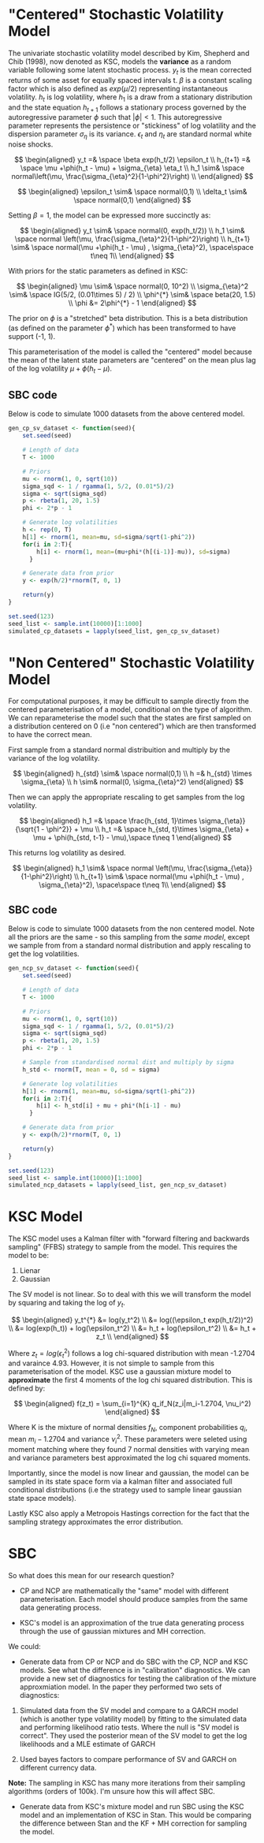 # "Centered" Stochastic Volatility Model
The univariate stochastic volatility model described by Kim, Shepherd and Chib (1998), now denoted as KSC, models the **variance** as a random variable following some latent stochastic process. $y_t$ is the mean corrected returns of some asset for equally spaced intervals t. $\beta$ is a constant scaling factor which is also defined as $exp(\mu / 2)$ representing instantaneous volatility. $h_t$ is log volatility, where $h_1$ is a draw from a stationary distribution and the state equation $h_{t+1}$ follows a stationary process governed by the autoregressive parameter $\phi$ such that $|\phi|<1$. This autoregressive parameter represents the persistence or "stickiness" of log volatility and the dispersion parameter $\sigma_{\eta}$ is its variance. $\epsilon_t$ and $\eta_t$ are standard normal white noise shocks. 

$$
\begin{aligned}
y_t =& \space \beta exp(h_t/2) \epsilon_t \\
h_{t+1} =& \space \mu +\phi(h_t - \mu) + \sigma_{\eta} \eta_t  \\
h_1 \sim& \space normal\left(\mu, \frac{\sigma_{\eta}^2}{1-\phi^2}\right) \\
\end{aligned}
$$


$$
\begin{aligned}
\epsilon_t \sim& \space normal(0,1) \\
\delta_t \sim& \space normal(0,1)
\end{aligned}
$$

Setting $\beta=1$, the model can be expressed more succinctly as:

$$
\begin{aligned}
y_t \sim& \space normal(0, exp(h_t/2)) \\ 
h_1 \sim& \space normal \left(\mu, \frac{\sigma_{\eta}^2}{1-\phi^2}\right) \\
h_{t+1} \sim& \space normal(\mu +\phi(h_t - \mu) , \sigma_{\eta}^2), \space\space t\neq 1\\ 
\end{aligned}
$$

With priors for the static parameters as defined in KSC:

$$
\begin{aligned}
\mu \sim& \space normal(0, 10^2) \\
\sigma_{\eta}^2 \sim& \space IG(5/2, (0.01\times 5) / 2) \\
\phi^{*} \sim& \space beta(20, 1.5) \\
\phi &=  2\phi^{*} - 1
\end{aligned}
$$

The prior on $\phi$ is a "stretched" beta distribution. This is a beta distribution (as defined on the parameter $\phi^*$) which has been transformed to have support (-1, 1).

This parameterisation of the model is called the "centered" model because the mean of the latent state parameters are "centered" on the mean plus lag of the log volatility $\mu +\phi(h_t - \mu)$. 

## SBC code
Below is code to simulate 1000 datasets from the above centered model.

```r
gen_cp_sv_dataset <- function(seed){
    set.seed(seed)

    # Length of data
    T <- 1000

    # Priors
    mu <- rnorm(1, 0, sqrt(10))
    sigma_sqd <- 1 / rgamma(1, 5/2, (0.01*5)/2)
    sigma <- sqrt(sigma_sqd)
    p <- rbeta(1, 20, 1.5)
    phi <- 2*p - 1

    # Generate log volatilities
    h <- rep(0, T)
    h[1] <- rnorm(1, mean=mu, sd=sigma/sqrt(1-phi^2))
    for(i in 2:T){
        h[i] <- rnorm(1, mean=(mu+phi*(h[(i-1)]-mu)), sd=sigma)
      }

    # Generate data from prior
    y <- exp(h/2)*rnorm(T, 0, 1)

    return(y)
}

set.seed(123)
seed_list <- sample.int(10000)[1:1000] 
simulated_cp_datasets = lapply(seed_list, gen_cp_sv_dataset)
```

# "Non Centered" Stochastic Volatility Model
For computational purposes, it may be difficult to sample directly from the centered parameterisation of a model, conditional on the type of algorithm. We can reparameterise the model such that the states are first sampled on a distribution centered on 0 (i.e "non centered") which are then transformed to have the correct mean. 

First sample from a standard normal distribuition and multiply by the variance of the log volatility.

$$
\begin{aligned}
h_{std} \sim& \space normal(0,1) \\
h =& h_{std} \times \sigma_{\eta} \\ 
h \sim& normal(0, \sigma_{\eta}^2)
\end{aligned}
$$

Then we can apply the appropriate rescaling to get samples from the log volatility. 

$$
\begin{aligned}
h_1 =& \space \frac{h_{std, 1}\times \sigma_{\eta}} {\sqrt{1 - \phi^2}} + \mu \\
h_t =& \space h_{std, t}\times \sigma_{\eta} + \mu  + \phi(h_{std, t-1} - \mu),\space t\neq 1
\end{aligned}
$$

This returns log volatility as desired.

$$
\begin{aligned}
h_1 \sim& \space normal \left(\mu, \frac{\sigma_{\eta}}{1-\phi^2}\right) \\
h_{t+1} \sim& \space normal(\mu +\phi(h_t - \mu) , \sigma_{\eta}^2), \space\space t\neq 1\\ 
\end{aligned}
$$

## SBC code
Below is code to simulate 1000 datasets from the non centered model. Note all the priors are the same - so this sampling from the _same model_, except we sample from from a standard normal distribution and apply rescaling to get the log volatilities.

```r
gen_ncp_sv_dataset <- function(seed){
    set.seed(seed)

    # Length of data
    T <- 1000

    # Priors
    mu <- rnorm(1, 0, sqrt(10))
    sigma_sqd <- 1 / rgamma(1, 5/2, (0.01*5)/2)
    sigma <- sqrt(sigma_sqd)
    p <- rbeta(1, 20, 1.5)
    phi <- 2*p - 1

    # Sample from standardised normal dist and multiply by sigma
    h_std <- rnorm(T, mean = 0, sd = sigma)

    # Generate log volatilities
    h[1] <- rnorm(1, mean=mu, sd=sigma/sqrt(1-phi^2))
    for(i in 2:T){
        h[i] <- h_std[i] + mu + phi*(h[i-1] - mu)
      }

    # Generate data from prior
    y <- exp(h/2)*rnorm(T, 0, 1)

    return(y)
}

set.seed(123)
seed_list <- sample.int(10000)[1:1000] 
simulated_ncp_datasets = lapply(seed_list, gen_ncp_sv_dataset)
```


# KSC Model 
The KSC model uses a Kalman filter with "forward filtering and backwards sampling" (FFBS) strategy to sample from the model. This requires the model to be:

1) Lienar
2) Gaussian

The SV model is not linear. So to deal with this we will transform the model by squaring and taking the log of $y_t$.

$$
\begin{aligned}
y_t^{*} &= log(y_t^2) \\ 
&= log((\epsilon_t exp(h_t/2))^2) \\
&=  log(exp(h_t)) + log(\epsilon_t^2) \\
&= h_t + log(\epsilon_t^2)  \\
&= h_t + z_t \\
\end{aligned}
$$

Where $z_t = log(\epsilon_t^2)$ follows a log chi-squared distribution with mean -1.2704 and varaince 4.93. However, it is not simple to sample from this parameterisation of the model. KSC use a gaussian mixture model to **approximate** the first 4 moments of the log chi squared distribution. This is defined by:

$$
\begin{aligned}
f(z_t) = \sum_{i=1}^{K} q_if_N(z_i|m_i-1.2704, \nu_i^2)
\end{aligned}
$$

Where K is the mixture of normal densities $f_N$, component probabilities $q_i$, mean $m_i-1.2704$ and variance $\nu_i^2$. These parameters were seleted using moment matching where they found 7 normal densities with varying mean and variance parameters best approximated the log chi squared moments.

Importantly, since the model is now linear and gaussian, the model can be sampled in its state space form via a kalman filter and associated full conditional distributions (i.e the strategy used to sample linear gaussian state space models).

Lastly KSC also apply a Metropois Hastings correction for the fact that the sampling strategy approximates the error distribution. 

# SBC
So what does this mean for our research question? 

- CP and NCP are mathematically the "same" model with different parameterisation. Each model should produce samples from the same data generating process. 

- KSC's model is an approximation of the true data generating process through the use of gaussian mixtures and MH correction. 

We could:

- Generate data from CP or NCP and do SBC with the CP, NCP and KSC models. See what the difference is in "calibration" diagnostics. We can provide a new set of diagnostics for testing the calibration of the mixture approxmiation model. In the paper they performed two sets of diagnostics:

1) Simulated data from the SV model and compare to a GARCH model (which is another type volatility model) by fitting to the simulated data and performing likelihood ratio tests. Where the null is "SV model is correct". They used the posterior mean of the SV model to get the log likelihoods and a MLE estimate of GARCH

2) Used bayes factors to compare performance of SV and GARCH on different currency data.

**Note:** The sampling in KSC has many more iterations from their sampling algorithms (orders of 100k). I'm unsure how this will affect SBC. 

- Generate data from KSC's mixture model and run SBC using the KSC model and an implementation of KSC in Stan. This would be comparing the difference between Stan and the KF + MH correction for sampling the model.